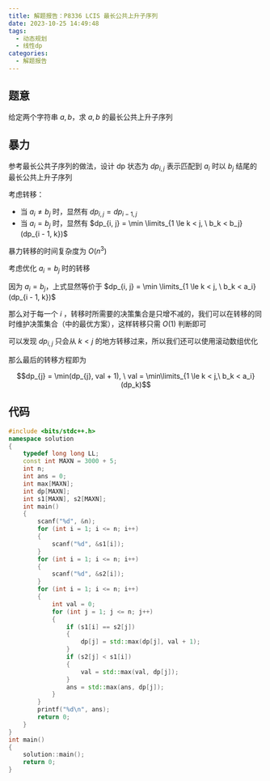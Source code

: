 ```yaml
---
title: 解题报告：P8336 LCIS 最长公共上升子序列
date: 2023-10-25 14:49:48
tags:
  - 动态规划
  - 线性dp
categories:
  - 解题报告
---
```


## 题意

给定两个字符串 $a, b$，求 $a, b$ 的最长公共上升子序列

## 暴力

参考最长公共子序列的做法，设计 dp 状态为 $dp_{i, j}$ 表示匹配到 $a_i$ 时以 $b_j$ 结尾的最长公共上升子序列

考虑转移：

- 当 $a_i \not = b_j$ 时，显然有 $dp_{i, j} = dp_{i - 1, j}$
- 当 $a_i = b_j$ 时，显然有 $dp_{i, j} = \min \limits_{1 \le k < j, \  b_k < b_j} (dp_{i - 1, k})$

暴力转移的时间复杂度为 $O(n^3)$

考虑优化 $a_i = b_j$ 时的转移

因为 $a_i = b_j$，上式显然等价于 $dp_{i, j} = \min \limits_{1 \le k < j, \  b_k < a_i} (dp_{i - 1, k})$

那么对于每一个 $i$ ，转移时所需要的决策集合是只增不减的，我们可以在转移的同时维护决策集合（中的最优方案），这样转移只需 $O(1)$ 判断即可

可以发现 $dp_{i, j}$ 只会从 $k < j$ 的地方转移过来，所以我们还可以使用滚动数组优化

那么最后的转移方程即为

$$dp_{j} = \min(dp_{j}, val + 1), \ val = \min\limits_{1 \le k < j,\ b_k < a_i}(dp_k)$$

## 代码

```cpp
#include <bits/stdc++.h>
namespace solution
{
    typedef long long LL;
    const int MAXN = 3000 + 5;
    int n;
    int ans = 0;
    int max[MAXN];
    int dp[MAXN];
    int s1[MAXN], s2[MAXN];
    int main()
    {
        scanf("%d", &n);
        for (int i = 1; i <= n; i++)
        {
            scanf("%d", &s1[i]);
        }
        for (int i = 1; i <= n; i++)
        {
            scanf("%d", &s2[i]);
        }
        for (int i = 1; i <= n; i++)
        {
            int val = 0;
            for (int j = 1; j <= n; j++)
            {
                if (s1[i] == s2[j])
                {
                    dp[j] = std::max(dp[j], val + 1);
                }
                if (s2[j] < s1[i])
                {
                    val = std::max(val, dp[j]);
                }
                ans = std::max(ans, dp[j]);
            }
        }
        printf("%d\n", ans);
        return 0;
    }
}
int main()
{
    solution::main();
    return 0;
}
```

